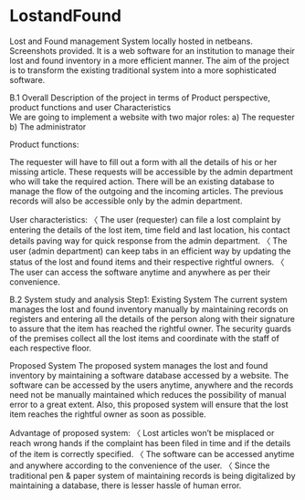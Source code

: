 # LostandFound
Lost and Found management System locally hosted in netbeans. Screenshots provided. It is a web software for an institution to manage their lost and found inventory in a more efficient manner. The aim of the project is to transform the existing traditional system into a more sophisticated software. 

B.1 Overall Description of the project in terms of Product perspective, product functions and user Characteristics  
We are going to implement a website with two major roles:
a)	The requester 
b)	The administrator

Product functions:

The requester will have to fill out a form with all the details of his or her missing article. 
These requests will be accessible by the admin department who will take the required action.
There will be an existing database to manage the flow of the outgoing and the incoming articles. 
The previous records will also be accessible only by the admin department.

User characteristics:
〈	The user (requester) can file a lost complaint by entering the details of the lost item, time field and last location, his contact details paving way for quick response from the admin department.
〈	The user (admin department) can keep tabs in an efficient way by updating the status of the lost and found items and their respective rightful owners.
〈	The user can access the software anytime and anywhere as per their convenience. 

B.2 System study and analysis 
Step1: 
Existing System 
The current system manages the lost and found inventory manually by maintaining records on registers and entering all the details of the person along with their signature to assure that the item has reached the rightful owner. The security guards of the premises collect all the lost items and coordinate with the staff of each respective floor.



Proposed System
The proposed system manages the lost and found inventory by maintaining a software database accessed by a website. The software can be accessed by the users anytime, anywhere and the records need not be manually maintained which reduces the possibility of manual error to a great extent. Also, this proposed system will ensure that the lost item reaches the rightful owner as soon as possible. 

Advantage of proposed system:
〈	Lost articles won’t be misplaced or reach wrong hands if the complaint has been filed in time and if the details of the item is correctly specified.
〈	The software can be accessed anytime and anywhere according to the convenience of the user.
〈	Since the traditional pen & paper system of maintaining records is being digitalized by maintaining a database, there is lesser hassle of human error.  
